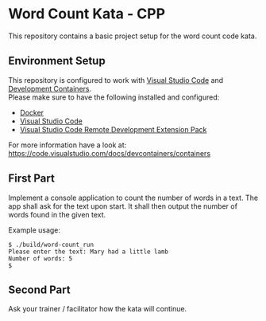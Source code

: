 # Word Count Kata - CPP

This repository contains a basic project setup for the word count code kata.

## Environment Setup

This repository is configured to work with [Visual Studio Code](https://code.visualstudio.com/) and [Development Containers](https://containers.dev/).  
Please make sure to have the following installed and configured:
- [Docker](https://www.docker.com/)
- [Visual Studio Code](https://code.visualstudio.com/)
- [Visual Studio Code Remote Development Extension Pack](https://marketplace.visualstudio.com/items?itemName=ms-vscode-remote.vscode-remote-extensionpack)

For more information have a look at: https://code.visualstudio.com/docs/devcontainers/containers

## First Part

Implement a console application to count the number of words in a text.
The app shall ask for the text upon start.
It shall then output the number of words found in the given text.

Example usage:

```terminal
$ ./build/word-count_run
Please enter the text: Mary had a little lamb
Number of words: 5
$
```

## Second Part

Ask your trainer / facilitator how the kata will continue.
